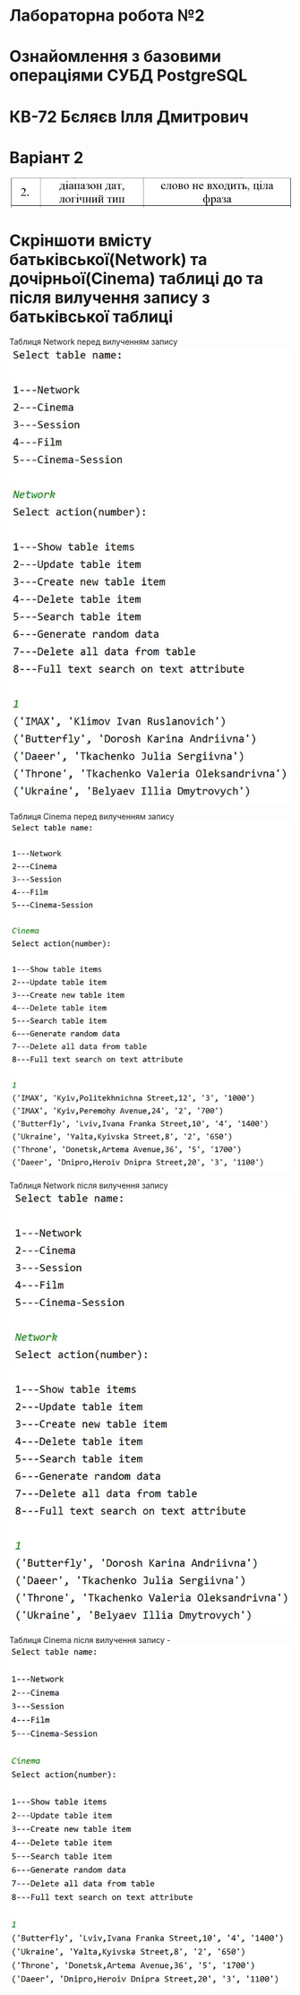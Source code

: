 # Лабораторна робота №2
# Ознайомлення з базовими операціями СУБД PostgreSQL 
# КВ-72 Бєляєв Ілля Дмитрович
# Варіант 2
![alt text](https://github.com/BelyaevIlyaUkraine/KV72_BelyaevIlya_DB/blob/master/LAB2/Variant.JPG)

# Скріншоти вмісту батьківської(Network) та дочірньої(Cinema) таблиці до та після вилучення запису з батьківської таблиці

Таблиця Network перед вилученням запису
![alt text](https://github.com/BelyaevIlyaUkraine/KV72_BelyaevIlya_DB/blob/master/LAB2/Table%20Network%20before%20deleting.JPG)

Таблиця Сinema перед вилученням запису
![alt text](https://github.com/BelyaevIlyaUkraine/KV72_BelyaevIlya_DB/blob/master/LAB2/Table%20Cinema%20before%20deleting.JPG)

Таблиця Network після вилучення запису
![alt text](https://github.com/BelyaevIlyaUkraine/KV72_BelyaevIlya_DB/blob/master/LAB2/Table%20Network%20after%20deleting.JPG)

Таблиця Cinema після вилучення запису
-![alt text](https://github.com/BelyaevIlyaUkraine/KV72_BelyaevIlya_DB/blob/master/LAB2/Table%20Cinema%20after%20deleting.JPG)
